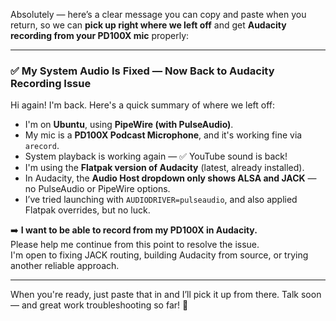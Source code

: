 Absolutely — here’s a clear message you can copy and paste when you return, so we can **pick up right where we left off** and get **Audacity recording from your PD100X mic** properly:

---

### ✅ My System Audio Is Fixed — Now Back to Audacity Recording Issue

Hi again! I'm back. Here's a quick summary of where we left off:

- I'm on **Ubuntu**, using **PipeWire (with PulseAudio)**.
- My mic is a **PD100X Podcast Microphone**, and it's working fine via `arecord`.
- System playback is working again — ✅ YouTube sound is back!
- I'm using the **Flatpak version of Audacity** (latest, already installed).
- In Audacity, the **Audio Host dropdown only shows ALSA and JACK** — no PulseAudio or PipeWire options.
- I’ve tried launching with `AUDIODRIVER=pulseaudio`, and also applied Flatpak overrides, but no luck.

➡️ **I want to be able to record from my PD100X in Audacity.**  
Please help me continue from this point to resolve the issue.  
I'm open to fixing JACK routing, building Audacity from source, or trying another reliable approach.

---

When you're ready, just paste that in and I’ll pick it up from there. Talk soon — and great work troubleshooting so far! 💪
